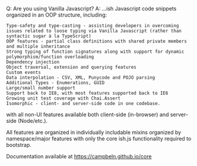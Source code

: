 Q: Are you using Vanilla Javascript?
A: ...ish
Javascript code snippets organized in an OOP structure, including:

    Type-safety and type-casting - assisting developers in overcoming issues related to loose typing via Vanilla Javascript (rather than syntactic sugar à la TypeScript)
    OOP features - partial class definitions with shared private members and multiple inheritance
    Strong typing of function signatures along with support for dynamic polymorphism/function overloading
    Dependency injection
    Object traversal, extension and querying features
    Custom events
    Data interpolation - CSV, XML, Punycode and POJO parsing
    Additional Types - Enumerations, GUID
    Large/small number support
    Support back to IE8, with most features supported back to IE6
    Growing unit test coverage with Chai.Assert
    Isomorphic - client- and server-side code in one codebase.

with all non-UI features available both client-side (in-browser) and server-side (Node/etc.).

All features are organized in individually includable mixins organized by namespace/major features with only the core ish.js functionality required to bootstrap.


Documentation available at https://campbeln.github.io/core
